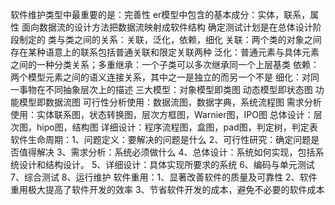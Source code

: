 软件维护类型中最重要的是：完善性
er模型中包含的基本成分：实体，联系，属性
面向数据流的设计方法把数据流映射成软件结构
确定测试计划是在总体设计阶段制定的
类与类之间的关系：关联，泛化，依赖，细化
  关联：两个类的对象之间存在某种语意上的联系包括普通关联和限定关联两种
  泛化：普通元素与具体元素之间的一种分类关系；多重继承：一个子类可以多次继承同一个上层基类
  依赖：两个模型元素之间的语义连接关系，其中之一是独立的而另一个不是
  细化：对同一事物在不同抽象层次上的描述
三大模型：对象模型即类图
         动态模型即状态图
         功能模型即数据流图
可行性分析使用：数据流图，数据字典，系统流程图
需求分析使用：实体联系图，状态转换图，层次方框图，Warnier图，IPO图
总体设计：层次图，hipo图，结构图
详细设计：程序流程图，盒图，pad图，判定树，判定表
软件生命周期：1、问题定义：要解决的问题是什么
             2、可行性研究：确定问题是否值得解决
             3、需求分析：系统必须做什么
             4、总体设计：系统如何实现，包括系统设计和结构设计。
             5、详细设计：具体实现所要求的系统
             6、编码与单元测试
             7、综合测试
             8、运行维护
 软件重用：1、显著改善软件的质量及可靠性
          2、软件重用极大提高了软件开发的效率
          3、节省软件开发的成本，避免不必要的软件成本
